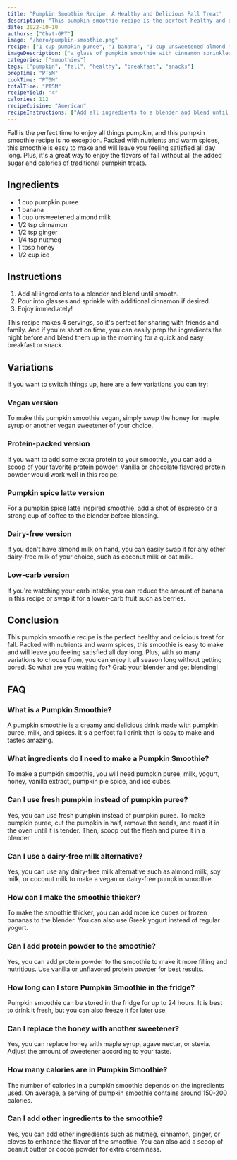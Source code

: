 ```yaml
---
title: "Pumpkin Smoothie Recipe: A Healthy and Delicious Fall Treat"
description: "This pumpkin smoothie recipe is the perfect healthy and delicious treat for fall. Packed with nutrients and warm spices, this smoothie is easy to make and will leave you feeling satisfied all day long."
date: 2022-10-10
authors: ["Chat-GPT"]
image: "/hero/pumpkin-smoothie.png"
recipe: ["1 cup pumpkin puree", "1 banana", "1 cup unsweetened almond milk", "1/2 tsp cinnamon", "1/2 tsp ginger", "1/4 tsp nutmeg", "1 tbsp honey", "1/2 cup ice"]
imageDescription: ["a glass of pumpkin smoothie with cinnamon sprinkled on top", "a wooden spoon with pumpkin puree", "a banana", "a jar of almond milk"]
categories: ["smoothies"]
tags: ["pumpkin", "fall", "healthy", "breakfast", "snacks"]
prepTime: "PT5M"
cookTime: "PT0M"
totalTime: "PT5M"
recipeYield: "4"
calories: 112
recipeCuisine: "American"
recipeInstructions: ["Add all ingredients to a blender and blend until smooth.", "Pour into glasses and sprinkle with additional cinnamon if desired.", "Enjoy immediately!"]
---
```


Fall is the perfect time to enjoy all things pumpkin, and this pumpkin smoothie recipe is no exception. Packed with nutrients and warm spices, this smoothie is easy to make and will leave you feeling satisfied all day long. Plus, it's a great way to enjoy the flavors of fall without all the added sugar and calories of traditional pumpkin treats.

## Ingredients

- 1 cup pumpkin puree
- 1 banana
- 1 cup unsweetened almond milk
- 1/2 tsp cinnamon
- 1/2 tsp ginger
- 1/4 tsp nutmeg
- 1 tbsp honey
- 1/2 cup ice

## Instructions

1. Add all ingredients to a blender and blend until smooth.
2. Pour into glasses and sprinkle with additional cinnamon if desired.
3. Enjoy immediately!

This recipe makes 4 servings, so it's perfect for sharing with friends and family. And if you're short on time, you can easily prep the ingredients the night before and blend them up in the morning for a quick and easy breakfast or snack.

## Variations

If you want to switch things up, here are a few variations you can try:

### Vegan version

To make this pumpkin smoothie vegan, simply swap the honey for maple syrup or another vegan sweetener of your choice.

### Protein-packed version

If you want to add some extra protein to your smoothie, you can add a scoop of your favorite protein powder. Vanilla or chocolate flavored protein powder would work well in this recipe.

### Pumpkin spice latte version

For a pumpkin spice latte inspired smoothie, add a shot of espresso or a strong cup of coffee to the blender before blending.

### Dairy-free version

If you don't have almond milk on hand, you can easily swap it for any other dairy-free milk of your choice, such as coconut milk or oat milk.

### Low-carb version

If you're watching your carb intake, you can reduce the amount of banana in this recipe or swap it for a lower-carb fruit such as berries.

## Conclusion

This pumpkin smoothie recipe is the perfect healthy and delicious treat for fall. Packed with nutrients and warm spices, this smoothie is easy to make and will leave you feeling satisfied all day long. Plus, with so many variations to choose from, you can enjoy it all season long without getting bored. So what are you waiting for? Grab your blender and get blending!

## FAQ

### What is a Pumpkin Smoothie?

A pumpkin smoothie is a creamy and delicious drink made with pumpkin puree, milk, and spices. It's a perfect fall drink that is easy to make and tastes amazing.

### What ingredients do I need to make a Pumpkin Smoothie?

To make a pumpkin smoothie, you will need pumpkin puree, milk, yogurt, honey, vanilla extract, pumpkin pie spice, and ice cubes.

### Can I use fresh pumpkin instead of pumpkin puree?

Yes, you can use fresh pumpkin instead of pumpkin puree. To make pumpkin puree, cut the pumpkin in half, remove the seeds, and roast it in the oven until it is tender. Then, scoop out the flesh and puree it in a blender.

### Can I use a dairy-free milk alternative?

Yes, you can use any dairy-free milk alternative such as almond milk, soy milk, or coconut milk to make a vegan or dairy-free pumpkin smoothie.

### How can I make the smoothie thicker?

To make the smoothie thicker, you can add more ice cubes or frozen bananas to the blender. You can also use Greek yogurt instead of regular yogurt.

### Can I add protein powder to the smoothie?

Yes, you can add protein powder to the smoothie to make it more filling and nutritious. Use vanilla or unflavored protein powder for best results.

### How long can I store Pumpkin Smoothie in the fridge?

Pumpkin smoothie can be stored in the fridge for up to 24 hours. It is best to drink it fresh, but you can also freeze it for later use.

### Can I replace the honey with another sweetener?

Yes, you can replace honey with maple syrup, agave nectar, or stevia. Adjust the amount of sweetener according to your taste.

### How many calories are in Pumpkin Smoothie?

The number of calories in a pumpkin smoothie depends on the ingredients used. On average, a serving of pumpkin smoothie contains around 150-200 calories.

### Can I add other ingredients to the smoothie?

Yes, you can add other ingredients such as nutmeg, cinnamon, ginger, or cloves to enhance the flavor of the smoothie. You can also add a scoop of peanut butter or cocoa powder for extra creaminess.
